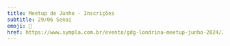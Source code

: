 ```yaml
---
title: Meetup de Junho - Inscrições
subtitle: 29/06 Senai
emoji: 🚀
href: https://www.sympla.com.br/evento/gdg-londrina-meetup-junho-2024/2481628
---
```

